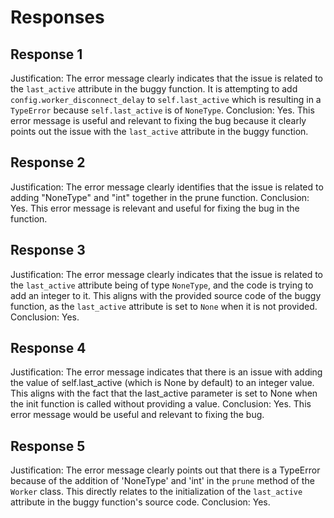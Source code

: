 # Responses
## Response 1
Justification: The error message clearly indicates that the issue is related to the `last_active` attribute in the buggy function. It is attempting to add `config.worker_disconnect_delay` to `self.last_active` which is resulting in a `TypeError` because `self.last_active` is of `NoneType`.
Conclusion: Yes. This error message is useful and relevant to fixing the bug because it clearly points out the issue with the `last_active` attribute in the buggy function.

## Response 2
Justification: The error message clearly identifies that the issue is related to adding "NoneType" and "int" together in the prune function. 
Conclusion: Yes. This error message is relevant and useful for fixing the bug in the function.

## Response 3
Justification: The error message clearly indicates that the issue is related to the `last_active` attribute being of type `NoneType`, and the code is trying to add an integer to it. This aligns with the provided source code of the buggy function, as the `last_active` attribute is set to `None` when it is not provided. 
Conclusion: Yes.

## Response 4
Justification: The error message indicates that there is an issue with adding the value of self.last_active (which is None by default) to an integer value. This aligns with the fact that the last_active parameter is set to None when the init function is called without providing a value. 
Conclusion: Yes. This error message would be useful and relevant to fixing the bug.

## Response 5
Justification: The error message clearly points out that there is a TypeError because of the addition of 'NoneType' and 'int' in the `prune` method of the `Worker` class. This directly relates to the initialization of the `last_active` attribute in the buggy function's source code.
Conclusion: Yes.

